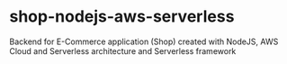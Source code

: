 # shop-nodejs-aws-serverless

Backend for E-Commerce application (Shop) created with NodeJS, AWS Cloud and Serverless architecture and Serverless framework